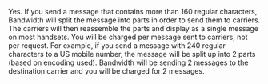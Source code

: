 Yes. If you send a message that contains more than 160 regular characters, Bandwidth will split the message into parts in order to send them to carriers. The carriers will then reassemble the parts and display as a single message on most handsets.
You will be charged per message sent to carriers, not per request. For example, if you send a message with 240 regular characters to a US mobile number, the message will be split up into 2 parts (based on encoding used). Bandwidth will be sending 2 messages to the destination carrier and you will be charged for 2 messages.
